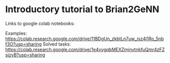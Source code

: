 # Introductory tutorial to Brian2GeNN


Links to google colab notebooks:

Examples: https://colab.research.google.com/drive/11BDgUn_zkbtLn7uw_isz4i1Ro_5nbf3O?usp=sharing
Solved tasks: https://colab.research.google.com/drive/1e4vvgqbMEXZmjnvtnkfuQmr4zFZsjzyB?usp=sharing
